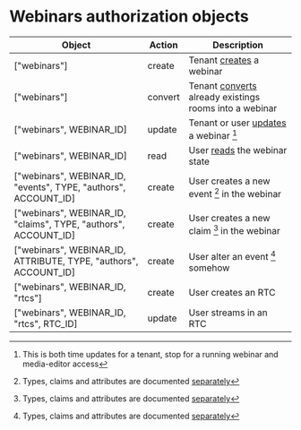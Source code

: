 # Webinars authorization objects

Object                                                           | Action  | Description
---------------------------------------------------------------- | ------- | ------------
["webinars"]                                                     | create  | Tenant [creates](/webinars/api.md#create-webinar) a webinar
["webinars"]                                                     | convert | Tenant [converts](/webinars/api.md#update-webinar) already existings rooms into a webinar
["webinars", WEBINAR_ID]                                         | update  | Tenant or user [updates](/webinars/api.md#update-webinar) a webinar [^1]
["webinars", WEBINAR_ID]                                         | read    | User [reads](/webinars/api.md#read-webinar) the webinar state
["webinars", WEBINAR_ID, "events", TYPE, "authors", ACCOUNT_ID]  | create  | User creates a new event [^2] in the webinar
["webinars", WEBINAR_ID, "claims", TYPE, "authors", ACCOUNT_ID]  | create  | User creates a new claim [^2] in the webinar
["webinars", WEBINAR_ID, ATTRIBUTE, TYPE, "authors", ACCOUNT_ID] | create  | User alter an event [^2] somehow
["webinars", WEBINAR_ID, "rtcs"]                                 | create  | User creates an RTC
["webinars", WEBINAR_ID, "rtcs", RTC_ID]                         | update  | User streams in an RTC



[^1]: This is both time updates for a tenant, stop for a running webinar and media-editor access

[^2]: Types, claims and attributes are documented [separately](./events.md)
